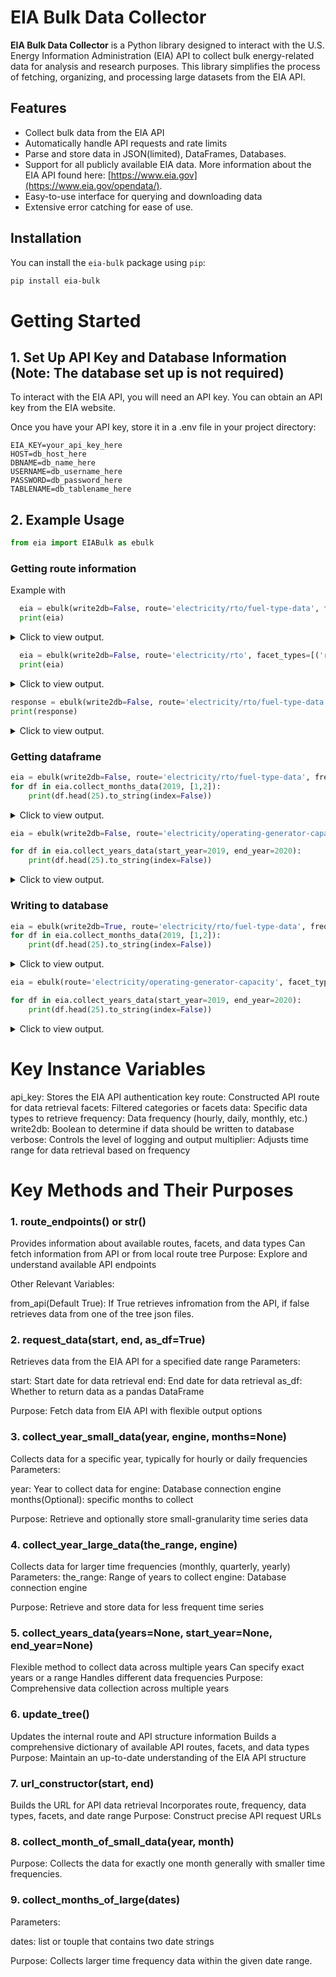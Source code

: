 # EIA Bulk Data Collector

**EIA Bulk Data Collector** is a Python library designed to interact with the U.S. Energy Information Administration (EIA) API to collect bulk energy-related data for analysis and research purposes. This library simplifies the process of fetching, organizing, and processing large datasets from the EIA API.

## Features

- Collect bulk data from the EIA API
- Automatically handle API requests and rate limits
- Parse and store data in JSON(limited), DataFrames, Databases.
- Support for all publicly available EIA data. More information about the EIA API found here: [https://www.eia.gov](https://www.eia.gov/opendata/).
- Easy-to-use interface for querying and downloading data
- Extensive error catching for ease of use.

## Installation

You can install the `eia-bulk` package using `pip`:

```bash
pip install eia-bulk
```
# Getting Started
## 1. Set Up API Key and Database Information (Note: The database set up is not required)

To interact with the EIA API, you will need an API key. You can obtain an API key from the EIA website.

Once you have your API key, store it in a .env file in your project directory:
```make
EIA_KEY=your_api_key_here
HOST=db_host_here 
DBNAME=db_name_here
USERNAME=db_username_here
PASSWORD=db_password_here
TABLENAME=db_tablename_here
```
## 2. Example Usage
```python
from eia import EIABulk as ebulk
```
### Getting route information

Example with 
```python
  eia = ebulk(write2db=False, route='electricity/rto/fuel-type-data', from_api=True, verbose=2)
  print(eia)
```
<details>
<summary>Click to view output.</summary>

```json
{
  "response": {
    "id": "fuel-type-data",
    "name": "Hourly Generation by Energy Source",
    "description": "Hourly net generation by balancing authority and energy source.  
    Source: Form EIA-930
    Product: Hourly Electric Grid Monitor",
    "frequency": [
      {
        "id": "hourly",
        "alias": "hourly (UTC)",
        "description": "One data point for each hour in UTC time.",
        "query": "H",
        "format": "YYYY-MM-DD\"T\"HH24"
      },
      {
        "id": "local-hourly",
        "alias": "hourly (Local Time Zone)",
        "description": "One data point for each hour in local time.",
        "query": "LH",
        "format": "YYYY-MM-DD\"T\"HH24TZH"
      }
    ],
    "facets": [
      {
        "id": "respondent",
        "description": "Balancing Authority / Region"
      },
      {
        "id": "fueltype",
        "description": "Energy Source"
      }
    ],
    "data": {
      "value": {
        "aggregation-method": "SUM",
        "alias": "Net Generation",
        "units": "megawatthours"
      }
    },
    "startPeriod": "2019-01-01T00",
    "endPeriod": "2024-12-16T06",
    "defaultDateFormat": "YYYY-MM-DD\"T\"HH24",
    "defaultFrequency": "hourly"
  },
  "request": {
    "command": "/v2/electricity/rto/fuel-type-data/",
    "params": {
      "api_key": "api_key_here_1234567890"
    }
  },
  "apiVersion": "2.1.8",
  "ExcelAddInVersion": "2.1.0"
}
```
</details>

```python
  eia = ebulk(write2db=False, route='electricity/rto', facet_types=[('respondent', 'US48')], frequency='hourly', data_types=['value'], override=True, verbose=2, from_api=False)
  print(eia)
 ``` 
<details>
<summary>Click to view output.</summary>

```json
{
  "region-data": {
    "facets": {
      "respondent": [
        "GWA",
        "TEX",
        "BANC",
        "GVL",
        "FPL",
        "..."
      ],
      "type": [
        "CO2.IMPR",
        "CO2.EM",
        "TI",
        "CO2.EXPR",
        "NG",
        "..."
      ]
    },
    "frequency": [
      "hourly",
      "local-hourly"
    ],
    "data": [
      "value"
    ],
    "sort_by": [
      "period",
      "respondent",
      "type",
      "value"
    ]
  },
  "fuel-type-data": {
    "facets": {
      "respondent": [
        "CAR",
        "CAL",
        "NYIS",
        "NWMT",
        "PSEI",
        "..."
      ],
      "fueltype": [
        "UES",
        "PS",
        "NG",
        "OTH",
        "WND",
        "..."
      ]
    },
    "frequency": [
      "hourly",
      "local-hourly"
    ],
    "data": [
      "value"
    ],
    "sort_by": [
      "period",
      "respondent",
      "fueltype",
      "value"
    ]
  },
  "region-sub-ba-data": {
    "facets": {
      "subba": [
        "SPRM",
        "VEA",
        "PS",
        "4001",
        "4007",
        "..."
      ],
      "parent": [
        "PJM",
        "NYIS",
        "MISO",
        "SWPP",
        "CISO",
        "..."
      ]
    },
    "frequency": [
      "hourly",
      "local-hourly"
    ],
    "data": [
      "value"
    ],
    "sort_by": [
      "period",
      "subba",
      "parent",
      "value"
    ]
  },
  "interchange-data": {
    "facets": {
      "fromba": [
        "CAL",
        "GVL",
        "FPL",
        "TEX",
        "PJM",
        "..."
      ],
      "toba": [
        "IESO",
        "FPL",
        "GVL",
        "TEX",
        "PJM",
        "..."
      ]
    },
    "frequency": [
      "hourly",
      "local-hourly"
    ],
    "data": [
      "value"
    ],
    "sort_by": [
      "period",
      "fromba",
      "toba",
      "value"
    ]
  },
  "daily-region-data": {
    "facets": {
      "respondent": [
        "PJM",
        "FPL",
        "NY",
        "TEX",
        "EPE",
        "..."
      ],
      "type": [
        "NG",
        "CO2.IMPR",
        "CO2.CON",
        "CO2.EM",
        "CO2.GER",
        "..."
      ],
      "timezone": [
        "Eastern",
        "Mountain",
        "Central",
        "Pacific",
        "Arizona"
      ]
    },
    "frequency": [
      "daily"
    ],
    "data": [
      "value"
    ],
    "sort_by": [
      "period",
      "respondent",
      "type",
      "timezone",
      "value"
    ]
  },
  "daily-region-sub-ba-data": {
    "facets": {
      "subba": [
        "4001",
        "4003",
        "4005",
        "4006",
        "4008",
        "..."
      ],
      "parent": [
        "PJM",
        "MISO",
        "SWPP",
        "ISNE",
        "ERCO",
        "..."
      ],
      "timezone": [
        "Pacific",
        "Central",
        "Mountain",
        "Eastern",
        "Arizona"
      ]
    },
    "frequency": [
      "daily"
    ],
    "data": [
      "value"
    ],
    "sort_by": [
      "period",
      "subba",
      "parent",
      "timezone",
      "value"
    ]
  },
  "daily-fuel-type-data": {
    "facets": {
      "respondent": [
        "BANC",
        "FPL",
        "CAL",
        "PJM",
        "WWA",
        "..."
      ],
      "fueltype": [
        "UES",
        "PS",
        "NG",
        "NUC",
        "OTH",
        "..."
      ],
      "timezone": [
        "Mountain",
        "Central",
        "Arizona",
        "Eastern",
        "Pacific"
      ]
    },
    "frequency": [
      "daily"
    ],
    "data": [
      "value"
    ],
    "sort_by": [
      "period",
      "respondent",
      "fueltype",
      "timezone",
      "value"
    ]
  },
  "daily-interchange-data": {
    "facets": {
      "fromba": [
        "FPL",
        "GVL",
        "GWA",
        "TEX",
        "PJM",
        "..."
      ],
      "toba": [
        "CEN",
        "BANC",
        "FPL",
        "GVL",
        "GWA",
        "..."
      ],
      "timezone": [
        "Central",
        "Pacific",
        "Arizona",
        "Mountain",
        "Eastern"
      ]
    },
    "frequency": [
      "daily"
    ],
    "data": [
      "value"
    ],
    "sort_by": [
      "period",
      "fromba",
      "toba",
      "timezone",
      "value"
    ]
  },
  "emissions-data-by-fuel-type": {
    "facets": {
      "respondent": [
        "SPA",
        "IPCO",
        "NW",
        "MISO",
        "SOCO",
        "..."
      ],
      "datatype": [
        "CO2.EM"
      ],
      "fueltype": [
        "OTH",
        "OIL",
        "NG",
        "COL"
      ]
    },
    "frequency": [
      "hourly",
      "local-hourly"
    ],
    "data": [
      "value"
    ],
    "sort_by": [
      "period",
      "respondent",
      "datatype",
      "fueltype",
      "value"
    ]
  },
  "daily-emissions-by-fuel-type-data": {
    "facets": {
      "respondent": [
        "GVL",
        "FMPP",
        "CENT",
        "SWPP",
        "IPCO",
        "..."
      ],
      "datatype": [
        "CO2.EM"
      ],
      "fueltype": [
        "COL",
        "OTH",
        "OIL",
        "NG"
      ],
      "timezone": [
        "Central",
        "Eastern",
        "Pacific",
        "Mountain",
        "Arizona"
      ]
    },
    "frequency": [
      "daily"
    ],
    "data": [
      "value"
    ],
    "sort_by": [
      "period",
      "respondent",
      "datatype",
      "fueltype",
      "timezone",
      "..."
    ]
  }
}
```

</details>

```python
response = ebulk(write2db=False, route='electricity/rto/fuel-type-data', facet_types=[('respondent', 'US48')], frequency='hourly', data_types=['value'], override=True, verbose=2, from_api=False).route_endpoints()
print(response)
```
<details>
<summary>Click to view output.</summary>

```json
The following are the potential routes/features one can pick from given endpoint: electricity/rto/fuel-type-data
{
  "frequency": [
    "hourly",
    "local-hourly"
  ],
  "data": [
    "value"
  ],
  "facets": {
    "respondent": [
      "CAR",
      "CAL",
      "NYIS",
      "NWMT",
      "PSEI",
      "NY",
      "FMPP",
      "MIDA",
      "GVL",
      "TEPC",
      "LDWP",
      "SCEG",
      "CISO",
      "NEVP",
      "DUK",
      "SC",
      "WAUW",
      "GCPD",
      "IID",
      "PSCO",
      "SW",
      "JEA",
      "PNM",
      "PACE",
      "TVA",
      "FPL",
      "US48",
      "TIDC",
      "MISO",
      "CENT",
      "ERCO",
      "NE",
      "TEC",
      "PGE",
      "HST",
      "BANC",
      "TPWR",
      "PJM",
      "WALC",
      "PACW",
      "CHPD",
      "YAD",
      "EPE",
      "SEC",
      "DEAA",
      "FPC",
      "AVRN",
      "ISNE",
      "NW",
      "SWPP",
      "WWA",
      "FLA",
      "WACM",
      "CPLE",
      "MIDW",
      "GRID",
      "AECI",
      "SEPA",
      "TEN",
      "AVA",
      "TEX",
      "AZPS",
      "IPCO",
      "SPA",
      "AEC",
      "SE",
      "CPLW",
      "TAL",
      "GRIF",
      "SCL",
      "HGMA",
      "EEI",
      "GLHB",
      "SRP",
      "DOPD",
      "BPAT",
      "LGEE",
      "GWA",
      "NSB",
      "SOCO"
    ],
    "fueltype": [
      "UES",
      "PS",
      "NG",
      "OTH",
      "WND",
      "NUC",
      "BAT",
      "SUN",
      "OIL",
      "UES",
      "SNB",
      "WAT",
      "BAT",
      "COL",
      "UNK",
      "SNB",
      "PS"
    ]
  },
  "sort_by": [
    "period",
    "respondent",
    "fueltype",
    "value"
  ]
}
```
</details>

### Getting dataframe
```python
eia = ebulk(write2db=False, route='electricity/rto/fuel-type-data', frequency='hourly', facet_types = ('respondent', 'US48'), data_types='value', override=True, verbose=2, multiplier=1/2)
for df in eia.collect_months_data(2019, [1,2]):
    print(df.head(25).to_string(index=False))
```
<details>
<summary>Click to view output.</summary>

```json
Collecting from 2019-01-01 to 2019-01-16
API URL:https://api.eia.gov/v2/electricity/rto/fuel-type-data/data/?frequency=hourly&data[0]=value&facets[respondent][]=US48&start=2019-01-01T00&end=2019-01-16T00&offset=0&length=5000&api_key=api_key_here_1234567890
Collecting from 2019-01-16 to 2019-02-01
API URL:https://api.eia.gov/v2/electricity/rto/fuel-type-data/data/?frequency=hourly&data[0]=value&facets[respondent][]=US48&start=2019-01-16T00&end=2019-02-01T00&offset=0&length=5000&api_key=api_key_here_1234567890
Collecting from 2019-02-01 to 2019-02-15
API URL:https://api.eia.gov/v2/electricity/rto/fuel-type-data/data/?frequency=hourly&data[0]=value&facets[respondent][]=US48&start=2019-02-01T00&end=2019-02-15T00&offset=0&length=5000&api_key=api_key_here_1234567890
Collecting from 2019-02-15 to 2019-03-01
API URL:https://api.eia.gov/v2/electricity/rto/fuel-type-data/data/?frequency=hourly&data[0]=value&facets[respondent][]=US48&start=2019-02-15T00&end=2019-03-01T00&offset=0&length=5000&api_key=api_key_here_1234567890
```
<table border="1" class="dataframe">
  <thead>
    <tr style="text-align: right;">
      <th>period</th>
      <th>respondent</th>
      <th>respondent-name</th>
      <th>fueltype</th>
      <th>type-name</th>
      <th>value</th>
      <th>value-units</th>
    </tr>
  </thead>
  <tbody>
    <tr>
      <td>2019-01-16T00</td>
      <td>US48</td>
      <td>United States Lower 48</td>
      <td>COL</td>
      <td>Coal</td>
      <td>151102</td>
      <td>megawatthours</td>
    </tr>
    <tr>
      <td>2019-01-16T00</td>
      <td>US48</td>
      <td>United States Lower 48</td>
      <td>NG</td>
      <td>Natural Gas</td>
      <td>171401</td>
      <td>megawatthours</td>
    </tr>
    <tr>
      <td>2019-01-16T00</td>
      <td>US48</td>
      <td>United States Lower 48</td>
      <td>NUC</td>
      <td>Nuclear</td>
      <td>103615</td>
      <td>megawatthours</td>
    </tr>
    <tr>
      <td>2019-01-16T00</td>
      <td>US48</td>
      <td>United States Lower 48</td>
      <td>OIL</td>
      <td>Petroleum</td>
      <td>363</td>
      <td>megawatthours</td>
    </tr>
    <tr>
      <td>2019-01-16T00</td>
      <td>US48</td>
      <td>United States Lower 48</td>
      <td>OTH</td>
      <td>Other</td>
      <td>9439</td>
      <td>megawatthours</td>
    </tr>
    <tr>
      <td>2019-01-16T00</td>
      <td>US48</td>
      <td>United States Lower 48</td>
      <td>SUN</td>
      <td>Solar</td>
      <td>1424</td>
      <td>megawatthours</td>
    </tr>
    <tr>
      <td>2019-01-16T00</td>
      <td>US48</td>
      <td>United States Lower 48</td>
      <td>WAT</td>
      <td>Hydro</td>
      <td>41590</td>
      <td>megawatthours</td>
    </tr>
    <tr>
      <td>2019-01-16T00</td>
      <td>US48</td>
      <td>United States Lower 48</td>
      <td>WND</td>
      <td>Wind</td>
      <td>24323</td>
      <td>megawatthours</td>
    </tr>
    <tr>
      <td>2019-01-15T23</td>
      <td>US48</td>
      <td>United States Lower 48</td>
      <td>COL</td>
      <td>Coal</td>
      <td>146397</td>
      <td>megawatthours</td>
    </tr>
    <tr>
      <td>2019-01-15T23</td>
      <td>US48</td>
      <td>United States Lower 48</td>
      <td>NG</td>
      <td>Natural Gas</td>
      <td>165141</td>
      <td>megawatthours</td>
    </tr>
    <tr>
      <td>2019-01-15T23</td>
      <td>US48</td>
      <td>United States Lower 48</td>
      <td>NUC</td>
      <td>Nuclear</td>
      <td>103696</td>
      <td>megawatthours</td>
    </tr>
    <tr>
      <td>2019-01-15T23</td>
      <td>US48</td>
      <td>United States Lower 48</td>
      <td>OIL</td>
      <td>Petroleum</td>
      <td>370</td>
      <td>megawatthours</td>
    </tr>
    <tr>
      <td>2019-01-15T23</td>
      <td>US48</td>
      <td>United States Lower 48</td>
      <td>OTH</td>
      <td>Other</td>
      <td>9250</td>
      <td>megawatthours</td>
    </tr>
    <tr>
      <td>2019-01-15T23</td>
      <td>US48</td>
      <td>United States Lower 48</td>
      <td>SUN</td>
      <td>Solar</td>
      <td>3577</td>
      <td>megawatthours</td>
    </tr>
    <tr>
      <td>2019-01-15T23</td>
      <td>US48</td>
      <td>United States Lower 48</td>
      <td>WAT</td>
      <td>Hydro</td>
      <td>37472</td>
      <td>megawatthours</td>
    </tr>
    <tr>
      <td>2019-01-15T23</td>
      <td>US48</td>
      <td>United States Lower 48</td>
      <td>WND</td>
      <td>Wind</td>
      <td>23474</td>
      <td>megawatthours</td>
    </tr>
    <tr>
      <td>2019-01-15T22</td>
      <td>US48</td>
      <td>United States Lower 48</td>
      <td>COL</td>
      <td>Coal</td>
      <td>141832</td>
      <td>megawatthours</td>
    </tr>
    <tr>
      <td>2019-01-15T22</td>
      <td>US48</td>
      <td>United States Lower 48</td>
      <td>NG</td>
      <td>Natural Gas</td>
      <td>158337</td>
      <td>megawatthours</td>
    </tr>
    <tr>
      <td>2019-01-15T22</td>
      <td>US48</td>
      <td>United States Lower 48</td>
      <td>NUC</td>
      <td>Nuclear</td>
      <td>103679</td>
      <td>megawatthours</td>
    </tr>
    <tr>
      <td>2019-01-15T22</td>
      <td>US48</td>
      <td>United States Lower 48</td>
      <td>OIL</td>
      <td>Petroleum</td>
      <td>362</td>
      <td>megawatthours</td>
    </tr>
    <tr>
      <td>2019-01-15T22</td>
      <td>US48</td>
      <td>United States Lower 48</td>
      <td>OTH</td>
      <td>Other</td>
      <td>9119</td>
      <td>megawatthours</td>
    </tr>
    <tr>
      <td>2019-01-15T22</td>
      <td>US48</td>
      <td>United States Lower 48</td>
      <td>SUN</td>
      <td>Solar</td>
      <td>5945</td>
      <td>megawatthours</td>
    </tr>
    <tr>
      <td>2019-01-15T22</td>
      <td>US48</td>
      <td>United States Lower 48</td>
      <td>WAT</td>
      <td>Hydro</td>
      <td>35440</td>
      <td>megawatthours</td>
    </tr>
    <tr>
      <td>2019-01-15T22</td>
      <td>US48</td>
      <td>United States Lower 48</td>
      <td>WND</td>
      <td>Wind</td>
      <td>23511</td>
      <td>megawatthours</td>
    </tr>
    <tr>
      <td>2019-01-15T21</td>
      <td>US48</td>
      <td>United States Lower 48</td>
      <td>COL</td>
      <td>Coal</td>
      <td>140873</td>
      <td>megawatthours</td>
    </tr>
  </tbody>
</table>
</details>

```python
eia = ebulk(write2db=False, route='electricity/operating-generator-capacity', facet_types=[('balancing_authority_code', 'CPLE'),('balancing_authority_code', 'AEC')], data_types=['nameplate-capacity-mw'], override=True, verbose=0, multiplier=4)

for df in eia.collect_years_data(start_year=2019, end_year=2020):
    print(df.head(25).to_string(index=False))
```
<details>
<summary>Click to view output.</summary>

<table border="1" class="dataframe">
  <thead>
    <tr style="text-align: right;">
      <th>period</th>
      <th>stateid</th>
      <th>stateName</th>
      <th>sector</th>
      <th>sectorName</th>
      <th>entityid</th>
      <th>entityName</th>
      <th>plantid</th>
      <th>plantName</th>
      <th>generatorid</th>
      <th>technology</th>
      <th>energy_source_code</th>
      <th>energy-source-desc</th>
      <th>prime_mover_code</th>
      <th>balancing_authority_code</th>
      <th>balancing-authority-name</th>
      <th>status</th>
      <th>statusDescription</th>
      <th>nameplate-capacity-mw</th>
      <th>unit</th>
      <th>nameplate-capacity-mw-units</th>
    </tr>
  </thead>
  <tbody>
    <tr>
      <td>2019-02</td>
      <td>NC</td>
      <td>North Carolina</td>
      <td>ipp-non-chp</td>
      <td>IPP Non-CHP</td>
      <td>58921</td>
      <td>Bailey Farm LLC</td>
      <td>59127</td>
      <td>Bailey Farm LLC</td>
      <td>1</td>
      <td>Solar Photovoltaic</td>
      <td>SUN</td>
      <td>Solar</td>
      <td>PV</td>
      <td>CPLE</td>
      <td>Duke Energy Progress East</td>
      <td>OP</td>
      <td>Operating</td>
      <td>5</td>
      <td>None</td>
      <td>MW</td>
    </tr>
    <tr>
      <td>2019-01</td>
      <td>NC</td>
      <td>North Carolina</td>
      <td>industrial-chp</td>
      <td>Industrial CHP</td>
      <td>58536</td>
      <td>Smithfield Packaged Meats Corp</td>
      <td>58575</td>
      <td>Smithfield Packaged Meats Corp.</td>
      <td>4</td>
      <td>Petroleum Liquids</td>
      <td>DFO</td>
      <td>Disillate Fuel Oil</td>
      <td>IC</td>
      <td>CPLE</td>
      <td>Duke Energy Progress East</td>
      <td>OP</td>
      <td>Operating</td>
      <td>2.3</td>
      <td>None</td>
      <td>MW</td>
    </tr>
    <tr>
      <td>2019-01</td>
      <td>NC</td>
      <td>North Carolina</td>
      <td>ipp-chp</td>
      <td>IPP CHP</td>
      <td>18065</td>
      <td>Smithfield Packaged Meats Corp.</td>
      <td>56035</td>
      <td>Smithfield Packaged Meats Corp.</td>
      <td>1</td>
      <td>Petroleum Liquids</td>
      <td>DFO</td>
      <td>Disillate Fuel Oil</td>
      <td>IC</td>
      <td>CPLE</td>
      <td>Duke Energy Progress East</td>
      <td>SB</td>
      <td>Standby/Backup: available for service but not normally used</td>
      <td>1.4</td>
      <td>None</td>
      <td>MW</td>
    </tr>
    <tr>
      <td>2019-01</td>
      <td>NC</td>
      <td>North Carolina</td>
      <td>ipp-chp</td>
      <td>IPP CHP</td>
      <td>18065</td>
      <td>Smithfield Packaged Meats Corp.</td>
      <td>56035</td>
      <td>Smithfield Packaged Meats Corp.</td>
      <td>2</td>
      <td>Petroleum Liquids</td>
      <td>DFO</td>
      <td>Disillate Fuel Oil</td>
      <td>IC</td>
      <td>CPLE</td>
      <td>Duke Energy Progress East</td>
      <td>SB</td>
      <td>Standby/Backup: available for service but not normally used</td>
      <td>1.4</td>
      <td>None</td>
      <td>MW</td>
    </tr>
    <tr>
      <td>2019-01</td>
      <td>NC</td>
      <td>North Carolina</td>
      <td>ipp-non-chp</td>
      <td>IPP Non-CHP</td>
      <td>58927</td>
      <td>Snow Hill Solar 2 LLC</td>
      <td>59106</td>
      <td>Snow Hill Solar 2 LLC</td>
      <td>1</td>
      <td>Solar Photovoltaic</td>
      <td>SUN</td>
      <td>Solar</td>
      <td>PV</td>
      <td>CPLE</td>
      <td>Duke Energy Progress East</td>
      <td>OP</td>
      <td>Operating</td>
      <td>2</td>
      <td>None</td>
      <td>MW</td>
    </tr>
    <tr>
      <td>2019-05</td>
      <td>NC</td>
      <td>North Carolina</td>
      <td>industrial-non-chp</td>
      <td>Industrial Non-CHP</td>
      <td>17449</td>
      <td>Smithfield Fresh Meats Corp.</td>
      <td>54823</td>
      <td>Smithfield Farmland Corp Bladen</td>
      <td>GEN2</td>
      <td>Petroleum Liquids</td>
      <td>DFO</td>
      <td>Disillate Fuel Oil</td>
      <td>IC</td>
      <td>CPLE</td>
      <td>Duke Energy Progress East</td>
      <td>SB</td>
      <td>Standby/Backup: available for service but not normally used</td>
      <td>1.5</td>
      <td>None</td>
      <td>MW</td>
    </tr>
    <tr>
      <td>2019-05</td>
      <td>NC</td>
      <td>North Carolina</td>
      <td>industrial-non-chp</td>
      <td>Industrial Non-CHP</td>
      <td>17449</td>
      <td>Smithfield Fresh Meats Corp.</td>
      <td>54823</td>
      <td>Smithfield Farmland Corp Bladen</td>
      <td>GEN3</td>
      <td>Petroleum Liquids</td>
      <td>DFO</td>
      <td>Disillate Fuel Oil</td>
      <td>IC</td>
      <td>CPLE</td>
      <td>Duke Energy Progress East</td>
      <td>SB</td>
      <td>Standby/Backup: available for service but not normally used</td>
      <td>1.5</td>
      <td>None</td>
      <td>MW</td>
    </tr>
    <tr>
      <td>2019-05</td>
      <td>NC</td>
      <td>North Carolina</td>
      <td>industrial-non-chp</td>
      <td>Industrial Non-CHP</td>
      <td>17449</td>
      <td>Smithfield Fresh Meats Corp.</td>
      <td>54823</td>
      <td>Smithfield Farmland Corp Bladen</td>
      <td>GEN4</td>
      <td>Petroleum Liquids</td>
      <td>DFO</td>
      <td>Disillate Fuel Oil</td>
      <td>IC</td>
      <td>CPLE</td>
      <td>Duke Energy Progress East</td>
      <td>SB</td>
      <td>Standby/Backup: available for service but not normally used</td>
      <td>1.5</td>
      <td>None</td>
      <td>MW</td>
    </tr>
    <tr>
      <td>2019-05</td>
      <td>NC</td>
      <td>North Carolina</td>
      <td>industrial-non-chp</td>
      <td>Industrial Non-CHP</td>
      <td>17449</td>
      <td>Smithfield Fresh Meats Corp.</td>
      <td>54823</td>
      <td>Smithfield Farmland Corp Bladen</td>
      <td>GEN5</td>
      <td>Petroleum Liquids</td>
      <td>DFO</td>
      <td>Disillate Fuel Oil</td>
      <td>IC</td>
      <td>CPLE</td>
      <td>Duke Energy Progress East</td>
      <td>SB</td>
      <td>Standby/Backup: available for service but not normally used</td>
      <td>1.5</td>
      <td>None</td>
      <td>MW</td>
    </tr>
    <tr>
      <td>2019-05</td>
      <td>NC</td>
      <td>North Carolina</td>
      <td>industrial-non-chp</td>
      <td>Industrial Non-CHP</td>
      <td>17449</td>
      <td>Smithfield Fresh Meats Corp.</td>
      <td>54823</td>
      <td>Smithfield Farmland Corp Bladen</td>
      <td>GEN6</td>
      <td>Petroleum Liquids</td>
      <td>DFO</td>
      <td>Disillate Fuel Oil</td>
      <td>IC</td>
      <td>CPLE</td>
      <td>Duke Energy Progress East</td>
      <td>SB</td>
      <td>Standby/Backup: available for service but not normally used</td>
      <td>1.5</td>
      <td>None</td>
      <td>MW</td>
    </tr>
    <tr>
      <td>2019-05</td>
      <td>NC</td>
      <td>North Carolina</td>
      <td>industrial-non-chp</td>
      <td>Industrial Non-CHP</td>
      <td>17449</td>
      <td>Smithfield Fresh Meats Corp.</td>
      <td>54823</td>
      <td>Smithfield Farmland Corp Bladen</td>
      <td>GEN7</td>
      <td>Petroleum Liquids</td>
      <td>DFO</td>
      <td>Disillate Fuel Oil</td>
      <td>IC</td>
      <td>CPLE</td>
      <td>Duke Energy Progress East</td>
      <td>SB</td>
      <td>Standby/Backup: available for service but not normally used</td>
      <td>1.5</td>
      <td>None</td>
      <td>MW</td>
    </tr>
    <tr>
      <td>2019-05</td>
      <td>NC</td>
      <td>North Carolina</td>
      <td>industrial-non-chp</td>
      <td>Industrial Non-CHP</td>
      <td>17449</td>
      <td>Smithfield Fresh Meats Corp.</td>
      <td>54823</td>
      <td>Smithfield Farmland Corp Bladen</td>
      <td>GEN8</td>
      <td>Petroleum Liquids</td>
      <td>DFO</td>
      <td>Disillate Fuel Oil</td>
      <td>IC</td>
      <td>CPLE</td>
      <td>Duke Energy Progress East</td>
      <td>SB</td>
      <td>Standby/Backup: available for service but not normally used</td>
      <td>1.5</td>
      <td>None</td>
      <td>MW</td>
    </tr>
    <tr>
      <td>2019-05</td>
      <td>NC</td>
      <td>North Carolina</td>
      <td>industrial-non-chp</td>
      <td>Industrial Non-CHP</td>
      <td>17449</td>
      <td>Smithfield Fresh Meats Corp.</td>
      <td>54823</td>
      <td>Smithfield Farmland Corp Bladen</td>
      <td>GEN9</td>
      <td>Petroleum Liquids</td>
      <td>DFO</td>
      <td>Disillate Fuel Oil</td>
      <td>IC</td>
      <td>CPLE</td>
      <td>Duke Energy Progress East</td>
      <td>SB</td>
      <td>Standby/Backup: available for service but not normally used</td>
      <td>1.5</td>
      <td>None</td>
      <td>MW</td>
    </tr>
    <tr>
      <td>2019-05</td>
      <td>NC</td>
      <td>North Carolina</td>
      <td>industrial-non-chp</td>
      <td>Industrial Non-CHP</td>
      <td>17449</td>
      <td>Smithfield Fresh Meats Corp.</td>
      <td>54823</td>
      <td>Smithfield Farmland Corp Bladen</td>
      <td>GN10</td>
      <td>Petroleum Liquids</td>
      <td>DFO</td>
      <td>Disillate Fuel Oil</td>
      <td>IC</td>
      <td>CPLE</td>
      <td>Duke Energy Progress East</td>
      <td>SB</td>
      <td>Standby/Backup: available for service but not normally used</td>
      <td>1.5</td>
      <td>None</td>
      <td>MW</td>
    </tr>
    <tr>
      <td>2019-05</td>
      <td>NC</td>
      <td>North Carolina</td>
      <td>industrial-non-chp</td>
      <td>Industrial Non-CHP</td>
      <td>17449</td>
      <td>Smithfield Fresh Meats Corp.</td>
      <td>54823</td>
      <td>Smithfield Farmland Corp Bladen</td>
      <td>GN11</td>
      <td>Petroleum Liquids</td>
      <td>DFO</td>
      <td>Disillate Fuel Oil</td>
      <td>IC</td>
      <td>CPLE</td>
      <td>Duke Energy Progress East</td>
      <td>SB</td>
      <td>Standby/Backup: available for service but not normally used</td>
      <td>1.5</td>
      <td>None</td>
      <td>MW</td>
    </tr>
    <tr>
      <td>2019-04</td>
      <td>SC</td>
      <td>South Carolina</td>
      <td>industrial-chp</td>
      <td>Industrial CHP</td>
      <td>50006</td>
      <td>Invista</td>
      <td>10795</td>
      <td>Camden South Carolina</td>
      <td>GEN1</td>
      <td>Natural Gas Steam Turbine</td>
      <td>NG</td>
      <td>Natural Gas</td>
      <td>ST</td>
      <td>CPLE</td>
      <td>Duke Energy Progress East</td>
      <td>OP</td>
      <td>Operating</td>
      <td>5.5</td>
      <td>None</td>
      <td>MW</td>
    </tr>
    <tr>
      <td>2019-02</td>
      <td>NC</td>
      <td>North Carolina</td>
      <td>industrial-chp</td>
      <td>Industrial CHP</td>
      <td>23815</td>
      <td>Blue Ridge Paper Products Inc</td>
      <td>50244</td>
      <td>Canton North Carolina</td>
      <td>GEN8</td>
      <td>Conventional Steam Coal</td>
      <td>BIT</td>
      <td>Bituminous Coal</td>
      <td>ST</td>
      <td>CPLE</td>
      <td>Duke Energy Progress East</td>
      <td>OP</td>
      <td>Operating</td>
      <td>7.5</td>
      <td>None</td>
      <td>MW</td>
    </tr>
    <tr>
      <td>2019-02</td>
      <td>NC</td>
      <td>North Carolina</td>
      <td>industrial-chp</td>
      <td>Industrial CHP</td>
      <td>23815</td>
      <td>Blue Ridge Paper Products Inc</td>
      <td>50244</td>
      <td>Canton North Carolina</td>
      <td>GEN9</td>
      <td>Conventional Steam Coal</td>
      <td>BIT</td>
      <td>Bituminous Coal</td>
      <td>ST</td>
      <td>CPLE</td>
      <td>Duke Energy Progress East</td>
      <td>OP</td>
      <td>Operating</td>
      <td>7.5</td>
      <td>None</td>
      <td>MW</td>
    </tr>
    <tr>
      <td>2019-02</td>
      <td>NC</td>
      <td>North Carolina</td>
      <td>industrial-chp</td>
      <td>Industrial CHP</td>
      <td>23815</td>
      <td>Blue Ridge Paper Products Inc</td>
      <td>50244</td>
      <td>Canton North Carolina</td>
      <td>GN10</td>
      <td>Conventional Steam Coal</td>
      <td>BIT</td>
      <td>Bituminous Coal</td>
      <td>ST</td>
      <td>CPLE</td>
      <td>Duke Energy Progress East</td>
      <td>OP</td>
      <td>Operating</td>
      <td>7.5</td>
      <td>None</td>
      <td>MW</td>
    </tr>
    <tr>
      <td>2019-02</td>
      <td>NC</td>
      <td>North Carolina</td>
      <td>industrial-chp</td>
      <td>Industrial CHP</td>
      <td>23815</td>
      <td>Blue Ridge Paper Products Inc</td>
      <td>50244</td>
      <td>Canton North Carolina</td>
      <td>GN11</td>
      <td>Conventional Steam Coal</td>
      <td>BIT</td>
      <td>Bituminous Coal</td>
      <td>ST</td>
      <td>CPLE</td>
      <td>Duke Energy Progress East</td>
      <td>OP</td>
      <td>Operating</td>
      <td>7.5</td>
      <td>None</td>
      <td>MW</td>
    </tr>
    <tr>
      <td>2019-05</td>
      <td>NC</td>
      <td>North Carolina</td>
      <td>industrial-non-chp</td>
      <td>Industrial Non-CHP</td>
      <td>17449</td>
      <td>Smithfield Fresh Meats Corp.</td>
      <td>54823</td>
      <td>Smithfield Farmland Corp Bladen</td>
      <td>GN12</td>
      <td>Petroleum Liquids</td>
      <td>DFO</td>
      <td>Disillate Fuel Oil</td>
      <td>IC</td>
      <td>CPLE</td>
      <td>Duke Energy Progress East</td>
      <td>SB</td>
      <td>Standby/Backup: available for service but not normally used</td>
      <td>1.5</td>
      <td>None</td>
      <td>MW</td>
    </tr>
    <tr>
      <td>2019-05</td>
      <td>NC</td>
      <td>North Carolina</td>
      <td>industrial-non-chp</td>
      <td>Industrial Non-CHP</td>
      <td>17449</td>
      <td>Smithfield Fresh Meats Corp.</td>
      <td>54823</td>
      <td>Smithfield Farmland Corp Bladen</td>
      <td>GN13</td>
      <td>Petroleum Liquids</td>
      <td>DFO</td>
      <td>Disillate Fuel Oil</td>
      <td>IC</td>
      <td>CPLE</td>
      <td>Duke Energy Progress East</td>
      <td>SB</td>
      <td>Standby/Backup: available for service but not normally used</td>
      <td>1.5</td>
      <td>None</td>
      <td>MW</td>
    </tr>
    <tr>
      <td>2019-05</td>
      <td>NC</td>
      <td>North Carolina</td>
      <td>industrial-non-chp</td>
      <td>Industrial Non-CHP</td>
      <td>17449</td>
      <td>Smithfield Fresh Meats Corp.</td>
      <td>54823</td>
      <td>Smithfield Farmland Corp Bladen</td>
      <td>GN14</td>
      <td>Petroleum Liquids</td>
      <td>DFO</td>
      <td>Disillate Fuel Oil</td>
      <td>IC</td>
      <td>CPLE</td>
      <td>Duke Energy Progress East</td>
      <td>SB</td>
      <td>Standby/Backup: available for service but not normally used</td>
      <td>1.5</td>
      <td>None</td>
      <td>MW</td>
    </tr>
    <tr>
      <td>2019-05</td>
      <td>NC</td>
      <td>North Carolina</td>
      <td>industrial-non-chp</td>
      <td>Industrial Non-CHP</td>
      <td>17449</td>
      <td>Smithfield Fresh Meats Corp.</td>
      <td>54823</td>
      <td>Smithfield Farmland Corp Bladen</td>
      <td>GN15</td>
      <td>Petroleum Liquids</td>
      <td>DFO</td>
      <td>Disillate Fuel Oil</td>
      <td>IC</td>
      <td>CPLE</td>
      <td>Duke Energy Progress East</td>
      <td>SB</td>
      <td>Standby/Backup: available for service but not normally used</td>
      <td>1.5</td>
      <td>None</td>
      <td>MW</td>
    </tr>
    <tr>
      <td>2019-05</td>
      <td>NC</td>
      <td>North Carolina</td>
      <td>industrial-non-chp</td>
      <td>Industrial Non-CHP</td>
      <td>17449</td>
      <td>Smithfield Fresh Meats Corp.</td>
      <td>54823</td>
      <td>Smithfield Farmland Corp Bladen</td>
      <td>GN16</td>
      <td>Petroleum Liquids</td>
      <td>DFO</td>
      <td>Disillate Fuel Oil</td>
      <td>IC</td>
      <td>CPLE</td>
      <td>Duke Energy Progress East</td>
      <td>SB</td>
      <td>Standby/Backup: available for service but not normally used</td>
      <td>1.5</td>
      <td>None</td>
      <td>MW</td>
    </tr>
  </tbody>
</table>
</details>

### Writing to database
```python
eia = ebulk(write2db=True, route='electricity/rto/fuel-type-data', frequency='hourly', facet_types = ('respondent', 'US48'), data_types='value', override=True, verbose=2, multiplier=1/2)
for df in eia.collect_months_data(2019, [1,2]):
    print(df.head(25).to_string(index=False))
```
<details>
<summary>Click to view output.</summary>

```json
Collecting from 2019-01-01 to 2019-01-16
API URL:https://api.eia.gov/v2/electricity/rto/fuel-type-data/data/?frequency=hourly&data[0]=value&facets[respondent][]=US48&start=2019-01-01T00&end=2019-01-16T00&offset=0&length=5000&api_key=api_key_here_1234567890
Collecting from 2019-01-16 to 2019-02-01
API URL:https://api.eia.gov/v2/electricity/rto/fuel-type-data/data/?frequency=hourly&data[0]=value&facets[respondent][]=US48&start=2019-01-16T00&end=2019-02-01T00&offset=0&length=5000&api_key=api_key_here_1234567890
Collecting from 2019-02-01 to 2019-02-15
API URL:https://api.eia.gov/v2/electricity/rto/fuel-type-data/data/?frequency=hourly&data[0]=value&facets[respondent][]=US48&start=2019-02-01T00&end=2019-02-15T00&offset=0&length=5000&api_key=api_key_here_1234567890
Collecting from 2019-02-15 to 2019-03-01
API URL:https://api.eia.gov/v2/electricity/rto/fuel-type-data/data/?frequency=hourly&data[0]=value&facets[respondent][]=US48&start=2019-02-15T00&end=2019-03-01T00&offset=0&length=5000&api_key=api_key_here_1234567890
```
<table border="1" class="dataframe">
  <thead>
    <tr style="text-align: right;">
      <th>period</th>
      <th>respondent</th>
      <th>respondent-name</th>
      <th>fueltype</th>
      <th>type-name</th>
      <th>value</th>
      <th>value-units</th>
    </tr>
  </thead>
  <tbody>
    <tr>
      <td>2019-01-16T00</td>
      <td>US48</td>
      <td>United States Lower 48</td>
      <td>COL</td>
      <td>Coal</td>
      <td>151102</td>
      <td>megawatthours</td>
    </tr>
    <tr>
      <td>2019-01-16T00</td>
      <td>US48</td>
      <td>United States Lower 48</td>
      <td>NG</td>
      <td>Natural Gas</td>
      <td>171401</td>
      <td>megawatthours</td>
    </tr>
    <tr>
      <td>2019-01-16T00</td>
      <td>US48</td>
      <td>United States Lower 48</td>
      <td>NUC</td>
      <td>Nuclear</td>
      <td>103615</td>
      <td>megawatthours</td>
    </tr>
    <tr>
      <td>2019-01-16T00</td>
      <td>US48</td>
      <td>United States Lower 48</td>
      <td>OIL</td>
      <td>Petroleum</td>
      <td>363</td>
      <td>megawatthours</td>
    </tr>
    <tr>
      <td>2019-01-16T00</td>
      <td>US48</td>
      <td>United States Lower 48</td>
      <td>OTH</td>
      <td>Other</td>
      <td>9439</td>
      <td>megawatthours</td>
    </tr>
    <tr>
      <td>2019-01-16T00</td>
      <td>US48</td>
      <td>United States Lower 48</td>
      <td>SUN</td>
      <td>Solar</td>
      <td>1424</td>
      <td>megawatthours</td>
    </tr>
    <tr>
      <td>2019-01-16T00</td>
      <td>US48</td>
      <td>United States Lower 48</td>
      <td>WAT</td>
      <td>Hydro</td>
      <td>41590</td>
      <td>megawatthours</td>
    </tr>
    <tr>
      <td>2019-01-16T00</td>
      <td>US48</td>
      <td>United States Lower 48</td>
      <td>WND</td>
      <td>Wind</td>
      <td>24323</td>
      <td>megawatthours</td>
    </tr>
    <tr>
      <td>2019-01-15T23</td>
      <td>US48</td>
      <td>United States Lower 48</td>
      <td>COL</td>
      <td>Coal</td>
      <td>146397</td>
      <td>megawatthours</td>
    </tr>
    <tr>
      <td>2019-01-15T23</td>
      <td>US48</td>
      <td>United States Lower 48</td>
      <td>NG</td>
      <td>Natural Gas</td>
      <td>165141</td>
      <td>megawatthours</td>
    </tr>
    <tr>
      <td>2019-01-15T23</td>
      <td>US48</td>
      <td>United States Lower 48</td>
      <td>NUC</td>
      <td>Nuclear</td>
      <td>103696</td>
      <td>megawatthours</td>
    </tr>
    <tr>
      <td>2019-01-15T23</td>
      <td>US48</td>
      <td>United States Lower 48</td>
      <td>OIL</td>
      <td>Petroleum</td>
      <td>370</td>
      <td>megawatthours</td>
    </tr>
    <tr>
      <td>2019-01-15T23</td>
      <td>US48</td>
      <td>United States Lower 48</td>
      <td>OTH</td>
      <td>Other</td>
      <td>9250</td>
      <td>megawatthours</td>
    </tr>
    <tr>
      <td>2019-01-15T23</td>
      <td>US48</td>
      <td>United States Lower 48</td>
      <td>SUN</td>
      <td>Solar</td>
      <td>3577</td>
      <td>megawatthours</td>
    </tr>
    <tr>
      <td>2019-01-15T23</td>
      <td>US48</td>
      <td>United States Lower 48</td>
      <td>WAT</td>
      <td>Hydro</td>
      <td>37472</td>
      <td>megawatthours</td>
    </tr>
    <tr>
      <td>2019-01-15T23</td>
      <td>US48</td>
      <td>United States Lower 48</td>
      <td>WND</td>
      <td>Wind</td>
      <td>23474</td>
      <td>megawatthours</td>
    </tr>
    <tr>
      <td>2019-01-15T22</td>
      <td>US48</td>
      <td>United States Lower 48</td>
      <td>COL</td>
      <td>Coal</td>
      <td>141832</td>
      <td>megawatthours</td>
    </tr>
    <tr>
      <td>2019-01-15T22</td>
      <td>US48</td>
      <td>United States Lower 48</td>
      <td>NG</td>
      <td>Natural Gas</td>
      <td>158337</td>
      <td>megawatthours</td>
    </tr>
    <tr>
      <td>2019-01-15T22</td>
      <td>US48</td>
      <td>United States Lower 48</td>
      <td>NUC</td>
      <td>Nuclear</td>
      <td>103679</td>
      <td>megawatthours</td>
    </tr>
    <tr>
      <td>2019-01-15T22</td>
      <td>US48</td>
      <td>United States Lower 48</td>
      <td>OIL</td>
      <td>Petroleum</td>
      <td>362</td>
      <td>megawatthours</td>
    </tr>
    <tr>
      <td>2019-01-15T22</td>
      <td>US48</td>
      <td>United States Lower 48</td>
      <td>OTH</td>
      <td>Other</td>
      <td>9119</td>
      <td>megawatthours</td>
    </tr>
    <tr>
      <td>2019-01-15T22</td>
      <td>US48</td>
      <td>United States Lower 48</td>
      <td>SUN</td>
      <td>Solar</td>
      <td>5945</td>
      <td>megawatthours</td>
    </tr>
    <tr>
      <td>2019-01-15T22</td>
      <td>US48</td>
      <td>United States Lower 48</td>
      <td>WAT</td>
      <td>Hydro</td>
      <td>35440</td>
      <td>megawatthours</td>
    </tr>
    <tr>
      <td>2019-01-15T22</td>
      <td>US48</td>
      <td>United States Lower 48</td>
      <td>WND</td>
      <td>Wind</td>
      <td>23511</td>
      <td>megawatthours</td>
    </tr>
    <tr>
      <td>2019-01-15T21</td>
      <td>US48</td>
      <td>United States Lower 48</td>
      <td>COL</td>
      <td>Coal</td>
      <td>140873</td>
      <td>megawatthours</td>
    </tr>
  </tbody>
</table>
</details>

```python
eia = ebulk(route='electricity/operating-generator-capacity', facet_types=[('balancing_authority_code', 'CPLE'),('balancing_authority_code', 'AEC')], data_types=['nameplate-capacity-mw'], override=True, verbose=0, multiplier=4)

for df in eia.collect_years_data(start_year=2019, end_year=2020):
    print(df.head(25).to_string(index=False))
```
<details>
<summary>Click to view output.</summary>

<table border="1" class="dataframe">
  <thead>
    <tr style="text-align: right;">
      <th>period</th>
      <th>stateid</th>
      <th>stateName</th>
      <th>sector</th>
      <th>sectorName</th>
      <th>entityid</th>
      <th>entityName</th>
      <th>plantid</th>
      <th>plantName</th>
      <th>generatorid</th>
      <th>technology</th>
      <th>energy_source_code</th>
      <th>energy-source-desc</th>
      <th>prime_mover_code</th>
      <th>balancing_authority_code</th>
      <th>balancing-authority-name</th>
      <th>status</th>
      <th>statusDescription</th>
      <th>nameplate-capacity-mw</th>
      <th>unit</th>
      <th>nameplate-capacity-mw-units</th>
    </tr>
  </thead>
  <tbody>
    <tr>
      <td>2019-02</td>
      <td>NC</td>
      <td>North Carolina</td>
      <td>ipp-non-chp</td>
      <td>IPP Non-CHP</td>
      <td>58921</td>
      <td>Bailey Farm LLC</td>
      <td>59127</td>
      <td>Bailey Farm LLC</td>
      <td>1</td>
      <td>Solar Photovoltaic</td>
      <td>SUN</td>
      <td>Solar</td>
      <td>PV</td>
      <td>CPLE</td>
      <td>Duke Energy Progress East</td>
      <td>OP</td>
      <td>Operating</td>
      <td>5</td>
      <td>None</td>
      <td>MW</td>
    </tr>
    <tr>
      <td>2019-01</td>
      <td>NC</td>
      <td>North Carolina</td>
      <td>industrial-chp</td>
      <td>Industrial CHP</td>
      <td>58536</td>
      <td>Smithfield Packaged Meats Corp</td>
      <td>58575</td>
      <td>Smithfield Packaged Meats Corp.</td>
      <td>4</td>
      <td>Petroleum Liquids</td>
      <td>DFO</td>
      <td>Disillate Fuel Oil</td>
      <td>IC</td>
      <td>CPLE</td>
      <td>Duke Energy Progress East</td>
      <td>OP</td>
      <td>Operating</td>
      <td>2.3</td>
      <td>None</td>
      <td>MW</td>
    </tr>
    <tr>
      <td>2019-01</td>
      <td>NC</td>
      <td>North Carolina</td>
      <td>ipp-chp</td>
      <td>IPP CHP</td>
      <td>18065</td>
      <td>Smithfield Packaged Meats Corp.</td>
      <td>56035</td>
      <td>Smithfield Packaged Meats Corp.</td>
      <td>1</td>
      <td>Petroleum Liquids</td>
      <td>DFO</td>
      <td>Disillate Fuel Oil</td>
      <td>IC</td>
      <td>CPLE</td>
      <td>Duke Energy Progress East</td>
      <td>SB</td>
      <td>Standby/Backup: available for service but not normally used</td>
      <td>1.4</td>
      <td>None</td>
      <td>MW</td>
    </tr>
    <tr>
      <td>2019-01</td>
      <td>NC</td>
      <td>North Carolina</td>
      <td>ipp-chp</td>
      <td>IPP CHP</td>
      <td>18065</td>
      <td>Smithfield Packaged Meats Corp.</td>
      <td>56035</td>
      <td>Smithfield Packaged Meats Corp.</td>
      <td>2</td>
      <td>Petroleum Liquids</td>
      <td>DFO</td>
      <td>Disillate Fuel Oil</td>
      <td>IC</td>
      <td>CPLE</td>
      <td>Duke Energy Progress East</td>
      <td>SB</td>
      <td>Standby/Backup: available for service but not normally used</td>
      <td>1.4</td>
      <td>None</td>
      <td>MW</td>
    </tr>
    <tr>
      <td>2019-01</td>
      <td>NC</td>
      <td>North Carolina</td>
      <td>ipp-non-chp</td>
      <td>IPP Non-CHP</td>
      <td>58927</td>
      <td>Snow Hill Solar 2 LLC</td>
      <td>59106</td>
      <td>Snow Hill Solar 2 LLC</td>
      <td>1</td>
      <td>Solar Photovoltaic</td>
      <td>SUN</td>
      <td>Solar</td>
      <td>PV</td>
      <td>CPLE</td>
      <td>Duke Energy Progress East</td>
      <td>OP</td>
      <td>Operating</td>
      <td>2</td>
      <td>None</td>
      <td>MW</td>
    </tr>
    <tr>
      <td>2019-05</td>
      <td>NC</td>
      <td>North Carolina</td>
      <td>industrial-non-chp</td>
      <td>Industrial Non-CHP</td>
      <td>17449</td>
      <td>Smithfield Fresh Meats Corp.</td>
      <td>54823</td>
      <td>Smithfield Farmland Corp Bladen</td>
      <td>GEN2</td>
      <td>Petroleum Liquids</td>
      <td>DFO</td>
      <td>Disillate Fuel Oil</td>
      <td>IC</td>
      <td>CPLE</td>
      <td>Duke Energy Progress East</td>
      <td>SB</td>
      <td>Standby/Backup: available for service but not normally used</td>
      <td>1.5</td>
      <td>None</td>
      <td>MW</td>
    </tr>
    <tr>
      <td>2019-05</td>
      <td>NC</td>
      <td>North Carolina</td>
      <td>industrial-non-chp</td>
      <td>Industrial Non-CHP</td>
      <td>17449</td>
      <td>Smithfield Fresh Meats Corp.</td>
      <td>54823</td>
      <td>Smithfield Farmland Corp Bladen</td>
      <td>GEN3</td>
      <td>Petroleum Liquids</td>
      <td>DFO</td>
      <td>Disillate Fuel Oil</td>
      <td>IC</td>
      <td>CPLE</td>
      <td>Duke Energy Progress East</td>
      <td>SB</td>
      <td>Standby/Backup: available for service but not normally used</td>
      <td>1.5</td>
      <td>None</td>
      <td>MW</td>
    </tr>
    <tr>
      <td>2019-05</td>
      <td>NC</td>
      <td>North Carolina</td>
      <td>industrial-non-chp</td>
      <td>Industrial Non-CHP</td>
      <td>17449</td>
      <td>Smithfield Fresh Meats Corp.</td>
      <td>54823</td>
      <td>Smithfield Farmland Corp Bladen</td>
      <td>GEN4</td>
      <td>Petroleum Liquids</td>
      <td>DFO</td>
      <td>Disillate Fuel Oil</td>
      <td>IC</td>
      <td>CPLE</td>
      <td>Duke Energy Progress East</td>
      <td>SB</td>
      <td>Standby/Backup: available for service but not normally used</td>
      <td>1.5</td>
      <td>None</td>
      <td>MW</td>
    </tr>
    <tr>
      <td>2019-05</td>
      <td>NC</td>
      <td>North Carolina</td>
      <td>industrial-non-chp</td>
      <td>Industrial Non-CHP</td>
      <td>17449</td>
      <td>Smithfield Fresh Meats Corp.</td>
      <td>54823</td>
      <td>Smithfield Farmland Corp Bladen</td>
      <td>GEN5</td>
      <td>Petroleum Liquids</td>
      <td>DFO</td>
      <td>Disillate Fuel Oil</td>
      <td>IC</td>
      <td>CPLE</td>
      <td>Duke Energy Progress East</td>
      <td>SB</td>
      <td>Standby/Backup: available for service but not normally used</td>
      <td>1.5</td>
      <td>None</td>
      <td>MW</td>
    </tr>
    <tr>
      <td>2019-05</td>
      <td>NC</td>
      <td>North Carolina</td>
      <td>industrial-non-chp</td>
      <td>Industrial Non-CHP</td>
      <td>17449</td>
      <td>Smithfield Fresh Meats Corp.</td>
      <td>54823</td>
      <td>Smithfield Farmland Corp Bladen</td>
      <td>GEN6</td>
      <td>Petroleum Liquids</td>
      <td>DFO</td>
      <td>Disillate Fuel Oil</td>
      <td>IC</td>
      <td>CPLE</td>
      <td>Duke Energy Progress East</td>
      <td>SB</td>
      <td>Standby/Backup: available for service but not normally used</td>
      <td>1.5</td>
      <td>None</td>
      <td>MW</td>
    </tr>
    <tr>
      <td>2019-05</td>
      <td>NC</td>
      <td>North Carolina</td>
      <td>industrial-non-chp</td>
      <td>Industrial Non-CHP</td>
      <td>17449</td>
      <td>Smithfield Fresh Meats Corp.</td>
      <td>54823</td>
      <td>Smithfield Farmland Corp Bladen</td>
      <td>GEN7</td>
      <td>Petroleum Liquids</td>
      <td>DFO</td>
      <td>Disillate Fuel Oil</td>
      <td>IC</td>
      <td>CPLE</td>
      <td>Duke Energy Progress East</td>
      <td>SB</td>
      <td>Standby/Backup: available for service but not normally used</td>
      <td>1.5</td>
      <td>None</td>
      <td>MW</td>
    </tr>
    <tr>
      <td>2019-05</td>
      <td>NC</td>
      <td>North Carolina</td>
      <td>industrial-non-chp</td>
      <td>Industrial Non-CHP</td>
      <td>17449</td>
      <td>Smithfield Fresh Meats Corp.</td>
      <td>54823</td>
      <td>Smithfield Farmland Corp Bladen</td>
      <td>GEN8</td>
      <td>Petroleum Liquids</td>
      <td>DFO</td>
      <td>Disillate Fuel Oil</td>
      <td>IC</td>
      <td>CPLE</td>
      <td>Duke Energy Progress East</td>
      <td>SB</td>
      <td>Standby/Backup: available for service but not normally used</td>
      <td>1.5</td>
      <td>None</td>
      <td>MW</td>
    </tr>
    <tr>
      <td>2019-05</td>
      <td>NC</td>
      <td>North Carolina</td>
      <td>industrial-non-chp</td>
      <td>Industrial Non-CHP</td>
      <td>17449</td>
      <td>Smithfield Fresh Meats Corp.</td>
      <td>54823</td>
      <td>Smithfield Farmland Corp Bladen</td>
      <td>GEN9</td>
      <td>Petroleum Liquids</td>
      <td>DFO</td>
      <td>Disillate Fuel Oil</td>
      <td>IC</td>
      <td>CPLE</td>
      <td>Duke Energy Progress East</td>
      <td>SB</td>
      <td>Standby/Backup: available for service but not normally used</td>
      <td>1.5</td>
      <td>None</td>
      <td>MW</td>
    </tr>
    <tr>
      <td>2019-05</td>
      <td>NC</td>
      <td>North Carolina</td>
      <td>industrial-non-chp</td>
      <td>Industrial Non-CHP</td>
      <td>17449</td>
      <td>Smithfield Fresh Meats Corp.</td>
      <td>54823</td>
      <td>Smithfield Farmland Corp Bladen</td>
      <td>GN10</td>
      <td>Petroleum Liquids</td>
      <td>DFO</td>
      <td>Disillate Fuel Oil</td>
      <td>IC</td>
      <td>CPLE</td>
      <td>Duke Energy Progress East</td>
      <td>SB</td>
      <td>Standby/Backup: available for service but not normally used</td>
      <td>1.5</td>
      <td>None</td>
      <td>MW</td>
    </tr>
    <tr>
      <td>2019-05</td>
      <td>NC</td>
      <td>North Carolina</td>
      <td>industrial-non-chp</td>
      <td>Industrial Non-CHP</td>
      <td>17449</td>
      <td>Smithfield Fresh Meats Corp.</td>
      <td>54823</td>
      <td>Smithfield Farmland Corp Bladen</td>
      <td>GN11</td>
      <td>Petroleum Liquids</td>
      <td>DFO</td>
      <td>Disillate Fuel Oil</td>
      <td>IC</td>
      <td>CPLE</td>
      <td>Duke Energy Progress East</td>
      <td>SB</td>
      <td>Standby/Backup: available for service but not normally used</td>
      <td>1.5</td>
      <td>None</td>
      <td>MW</td>
    </tr>
    <tr>
      <td>2019-04</td>
      <td>SC</td>
      <td>South Carolina</td>
      <td>industrial-chp</td>
      <td>Industrial CHP</td>
      <td>50006</td>
      <td>Invista</td>
      <td>10795</td>
      <td>Camden South Carolina</td>
      <td>GEN1</td>
      <td>Natural Gas Steam Turbine</td>
      <td>NG</td>
      <td>Natural Gas</td>
      <td>ST</td>
      <td>CPLE</td>
      <td>Duke Energy Progress East</td>
      <td>OP</td>
      <td>Operating</td>
      <td>5.5</td>
      <td>None</td>
      <td>MW</td>
    </tr>
    <tr>
      <td>2019-02</td>
      <td>NC</td>
      <td>North Carolina</td>
      <td>industrial-chp</td>
      <td>Industrial CHP</td>
      <td>23815</td>
      <td>Blue Ridge Paper Products Inc</td>
      <td>50244</td>
      <td>Canton North Carolina</td>
      <td>GEN8</td>
      <td>Conventional Steam Coal</td>
      <td>BIT</td>
      <td>Bituminous Coal</td>
      <td>ST</td>
      <td>CPLE</td>
      <td>Duke Energy Progress East</td>
      <td>OP</td>
      <td>Operating</td>
      <td>7.5</td>
      <td>None</td>
      <td>MW</td>
    </tr>
    <tr>
      <td>2019-02</td>
      <td>NC</td>
      <td>North Carolina</td>
      <td>industrial-chp</td>
      <td>Industrial CHP</td>
      <td>23815</td>
      <td>Blue Ridge Paper Products Inc</td>
      <td>50244</td>
      <td>Canton North Carolina</td>
      <td>GEN9</td>
      <td>Conventional Steam Coal</td>
      <td>BIT</td>
      <td>Bituminous Coal</td>
      <td>ST</td>
      <td>CPLE</td>
      <td>Duke Energy Progress East</td>
      <td>OP</td>
      <td>Operating</td>
      <td>7.5</td>
      <td>None</td>
      <td>MW</td>
    </tr>
    <tr>
      <td>2019-02</td>
      <td>NC</td>
      <td>North Carolina</td>
      <td>industrial-chp</td>
      <td>Industrial CHP</td>
      <td>23815</td>
      <td>Blue Ridge Paper Products Inc</td>
      <td>50244</td>
      <td>Canton North Carolina</td>
      <td>GN10</td>
      <td>Conventional Steam Coal</td>
      <td>BIT</td>
      <td>Bituminous Coal</td>
      <td>ST</td>
      <td>CPLE</td>
      <td>Duke Energy Progress East</td>
      <td>OP</td>
      <td>Operating</td>
      <td>7.5</td>
      <td>None</td>
      <td>MW</td>
    </tr>
    <tr>
      <td>2019-02</td>
      <td>NC</td>
      <td>North Carolina</td>
      <td>industrial-chp</td>
      <td>Industrial CHP</td>
      <td>23815</td>
      <td>Blue Ridge Paper Products Inc</td>
      <td>50244</td>
      <td>Canton North Carolina</td>
      <td>GN11</td>
      <td>Conventional Steam Coal</td>
      <td>BIT</td>
      <td>Bituminous Coal</td>
      <td>ST</td>
      <td>CPLE</td>
      <td>Duke Energy Progress East</td>
      <td>OP</td>
      <td>Operating</td>
      <td>7.5</td>
      <td>None</td>
      <td>MW</td>
    </tr>
    <tr>
      <td>2019-05</td>
      <td>NC</td>
      <td>North Carolina</td>
      <td>industrial-non-chp</td>
      <td>Industrial Non-CHP</td>
      <td>17449</td>
      <td>Smithfield Fresh Meats Corp.</td>
      <td>54823</td>
      <td>Smithfield Farmland Corp Bladen</td>
      <td>GN12</td>
      <td>Petroleum Liquids</td>
      <td>DFO</td>
      <td>Disillate Fuel Oil</td>
      <td>IC</td>
      <td>CPLE</td>
      <td>Duke Energy Progress East</td>
      <td>SB</td>
      <td>Standby/Backup: available for service but not normally used</td>
      <td>1.5</td>
      <td>None</td>
      <td>MW</td>
    </tr>
    <tr>
      <td>2019-05</td>
      <td>NC</td>
      <td>North Carolina</td>
      <td>industrial-non-chp</td>
      <td>Industrial Non-CHP</td>
      <td>17449</td>
      <td>Smithfield Fresh Meats Corp.</td>
      <td>54823</td>
      <td>Smithfield Farmland Corp Bladen</td>
      <td>GN13</td>
      <td>Petroleum Liquids</td>
      <td>DFO</td>
      <td>Disillate Fuel Oil</td>
      <td>IC</td>
      <td>CPLE</td>
      <td>Duke Energy Progress East</td>
      <td>SB</td>
      <td>Standby/Backup: available for service but not normally used</td>
      <td>1.5</td>
      <td>None</td>
      <td>MW</td>
    </tr>
    <tr>
      <td>2019-05</td>
      <td>NC</td>
      <td>North Carolina</td>
      <td>industrial-non-chp</td>
      <td>Industrial Non-CHP</td>
      <td>17449</td>
      <td>Smithfield Fresh Meats Corp.</td>
      <td>54823</td>
      <td>Smithfield Farmland Corp Bladen</td>
      <td>GN14</td>
      <td>Petroleum Liquids</td>
      <td>DFO</td>
      <td>Disillate Fuel Oil</td>
      <td>IC</td>
      <td>CPLE</td>
      <td>Duke Energy Progress East</td>
      <td>SB</td>
      <td>Standby/Backup: available for service but not normally used</td>
      <td>1.5</td>
      <td>None</td>
      <td>MW</td>
    </tr>
    <tr>
      <td>2019-05</td>
      <td>NC</td>
      <td>North Carolina</td>
      <td>industrial-non-chp</td>
      <td>Industrial Non-CHP</td>
      <td>17449</td>
      <td>Smithfield Fresh Meats Corp.</td>
      <td>54823</td>
      <td>Smithfield Farmland Corp Bladen</td>
      <td>GN15</td>
      <td>Petroleum Liquids</td>
      <td>DFO</td>
      <td>Disillate Fuel Oil</td>
      <td>IC</td>
      <td>CPLE</td>
      <td>Duke Energy Progress East</td>
      <td>SB</td>
      <td>Standby/Backup: available for service but not normally used</td>
      <td>1.5</td>
      <td>None</td>
      <td>MW</td>
    </tr>
    <tr>
      <td>2019-05</td>
      <td>NC</td>
      <td>North Carolina</td>
      <td>industrial-non-chp</td>
      <td>Industrial Non-CHP</td>
      <td>17449</td>
      <td>Smithfield Fresh Meats Corp.</td>
      <td>54823</td>
      <td>Smithfield Farmland Corp Bladen</td>
      <td>GN16</td>
      <td>Petroleum Liquids</td>
      <td>DFO</td>
      <td>Disillate Fuel Oil</td>
      <td>IC</td>
      <td>CPLE</td>
      <td>Duke Energy Progress East</td>
      <td>SB</td>
      <td>Standby/Backup: available for service but not normally used</td>
      <td>1.5</td>
      <td>None</td>
      <td>MW</td>
    </tr>
  </tbody>
</table>

</details>

# Key Instance Variables

api_key: Stores the EIA API authentication key
route: Constructed API route for data retrieval
facets: Filtered categories or facets
data: Specific data types to retrieve
frequency: Data frequency (hourly, daily, monthly, etc.)
write2db: Boolean to determine if data should be written to database
verbose: Controls the level of logging and output
multiplier: Adjusts time range for data retrieval based on frequency

# Key Methods and Their Purposes
### 1. route_endpoints() or __str__()

Provides information about available routes, facets, and data types
Can fetch information from API or from local route tree
Purpose: Explore and understand available API endpoints

Other Relevant Variables: 

from_api(Default True): If True retrieves infromation from the API, if false retrieves data from one of the tree json files.


### 2. request_data(start, end, as_df=True)

Retrieves data from the EIA API for a specified date range
Parameters:

start: Start date for data retrieval
end: End date for data retrieval
as_df: Whether to return data as a pandas DataFrame

Purpose: Fetch data from EIA API with flexible output options


### 3. collect_year_small_data(year, engine, months=None)

Collects data for a specific year, typically for hourly or daily frequencies
Parameters:

year: Year to collect data for
engine: Database connection engine
months(Optional): specific months to collect

Purpose: Retrieve and optionally store small-granularity time series data


### 4. collect_year_large_data(the_range, engine)

Collects data for larger time frequencies (monthly, quarterly, yearly)
Parameters:
the_range: Range of years to collect
engine: Database connection engine

Purpose: Retrieve and store data for less frequent time series


### 5. collect_years_data(years=None, start_year=None, end_year=None)

Flexible method to collect data across multiple years
Can specify exact years or a range
Handles different data frequencies
Purpose: Comprehensive data collection across multiple years


### 6. update_tree()

Updates the internal route and API structure information
Builds a comprehensive dictionary of available API routes, facets, and data types
Purpose: Maintain an up-to-date understanding of the EIA API structure


### 7. url_constructor(start, end)

Builds the URL for API data retrieval
Incorporates route, frequency, data types, facets, and date range
Purpose: Construct precise API request URLs

### 8. collect_month_of_small_data(year, month)

Purpose: Collects the data for exactly one month generally with smaller time frequencies.

### 9. collect_months_of_large(dates)

Parameters:

dates: list or touple that contains two date strings 

Purpose: Collects larger time frequency data within the given date range.
